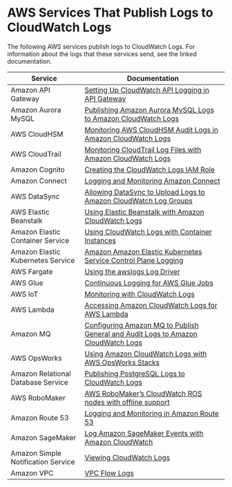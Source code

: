 # AWS Services That Publish Logs to CloudWatch Logs<a name="aws-services-sending-logs"></a>

The following AWS services publish logs to CloudWatch Logs\. For information about the logs that these services send, see the linked documentation\.


| Service | Documentation | 
| --- | --- | 
|  Amazon API Gateway  |  [ Setting Up CloudWatch API Logging in API Gateway](https://docs.aws.amazon.com/apigateway/latest/developerguide/set-up-logging.html)  | 
|  Amazon Aurora MySQL  |  [ Publishing Amazon Aurora MySQL Logs to Amazon CloudWatch Logs](https://docs.aws.amazon.com/AmazonRDS/latest/AuroraUserGuide/AuroraMySQL.Integrating.CloudWatch.html)  | 
|  AWS CloudHSM  |  [ Monitoring AWS CloudHSM Audit Logs in Amazon CloudWatch Logs](https://docs.aws.amazon.com/cloudhsm/latest/userguide/get-hsm-audit-logs-using-cloudwatch.html)  | 
|  AWS CloudTrail  |  [ Monitoring CloudTrail Log Files with Amazon CloudWatch Logs](https://docs.aws.amazon.com/awscloudtrail/latest/userguide/monitor-cloudtrail-log-files-with-cloudwatch-logs.html)  | 
|  Amazon Cognito  |  [Creating the CloudWatch Logs IAM Role](https://docs.aws.amazon.com/cognito/latest/developerguide/cognito-user-pools-using-import-tool-cli-cloudwatch-iam-role.html)  | 
|  Amazon Connect  |  [Logging and Monitoring Amazon Connect](https://docs.aws.amazon.com/connect/latest/adminguide/logging-and-monitoring.html)  | 
|  AWS DataSync  |  [ Allowing DataSync to Upload Logs to Amazon CloudWatch Log Groups](https://docs.aws.amazon.com/datasync/latest/userguide/monitor-datasync.html#cloudwatchlogs)  | 
|  AWS Elastic Beanstalk  |  [ Using Elastic Beanstalk with Amazon CloudWatch Logs](https://docs.aws.amazon.com/elasticbeanstalk/latest/dg/AWSHowTo.cloudwatchlogs.html)  | 
|  Amazon Elastic Container Service  |  [ Using CloudWatch Logs with Container Instances](https://docs.aws.amazon.com/AmazonECS/latest/developerguide/using_cloudwatch_logs.html)  | 
|  Amazon Elastic Kubernetes Service  |  [ Amazon Amazon Elastic Kubernetes Service Control Plane Logging](https://docs.aws.amazon.com/eks/latest/userguide/control-plane-logs.html)  | 
|  AWS Fargate  |  [ Using the awslogs Log Driver](https://docs.aws.amazon.com/AmazonECS/latest/developerguide/using_awslogs.html)  | 
|  AWS Glue  |  [ Continuous Logging for AWS Glue Jobs](https://docs.aws.amazon.com/glue/latest/dg/monitor-continuous-logging.html)  | 
|  AWS IoT  |  [Monitoring with CloudWatch Logs](https://docs.aws.amazon.com/iot/latest/developerguide/cloud-watch-logs.html)  | 
|  AWS Lambda  |  [ Accessing Amazon CloudWatch Logs for AWS Lambda](https://docs.aws.amazon.com/lambda/latest/dg/monitoring-cloudwatchlogs.html)  | 
|  Amazon MQ  |  [ Configuring Amazon MQ to Publish General and Audit Logs to Amazon CloudWatch Logs](https://docs.aws.amazon.com/amazon-mq/latest/developer-guide/amazon-mq-configuring-cloudwatch-logs.html)  | 
|  AWS OpsWorks  |  [ Using Amazon CloudWatch Logs with AWS OpsWorks Stacks](https://docs.aws.amazon.com/opsworks/latest/userguide/monitoring-cloudwatch-logs.html)  | 
|  Amazon Relational Database Service  |  [ Publishing PostgreSQL Logs to CloudWatch Logs](https://docs.aws.amazon.com/AmazonRDS/latest/UserGuide/USER_LogAccess.Concepts.PostgreSQL.html#USER_LogAccess.PostgreSQL.PublishtoCloudWatchLogs)  | 
|  AWS RoboMaker  |  [ AWS RoboMaker’s CloudWatch ROS nodes with offline support](https://aws.amazon.com/blogs/opensource/robomaker-cloudwatch-ros-nodes-offline-support/)  | 
|  Amazon Route 53  |  [ Logging and Monitoring in Amazon Route 53](https://docs.aws.amazon.com/Route53/latest/DeveloperGuide/logging-monitoring.html)  | 
|  Amazon SageMaker  |  [ Log Amazon SageMaker Events with Amazon CloudWatch](https://docs.aws.amazon.com/sagemaker/latest/dg/logging-cloudwatch.html)  | 
|  Amazon Simple Notification Service  |  [ Viewing CloudWatch Logs](https://docs.aws.amazon.com/sns/latest/dg/sms_stats_cloudwatch.html#sns-viewing-cloudwatch-logs)  | 
|  Amazon VPC  |  [VPC Flow Logs](https://docs.aws.amazon.com/vpc/latest/userguide/flow-logs.html)  | 
